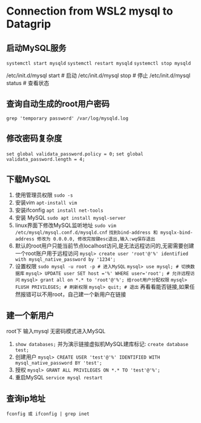 # Connection from WSL2 mysql to Datagrip

## 启动MySQL服务
`systemctl start mysqld`
`systemctl restart mysqld`
`systemctl stop mysqld`

/etc/init.d/mysql start # 启动
/etc/init.d/mysql stop # 停止
/etc/init.d/mysql status # 查看状态

## 查询自动生成的root用户密码
`grep 'temporary password' /var/log/mysqld.log`

## 修改密码复杂度
`set global validata_password.policy = 0;`
`set global validata_password.length = 4;`

## 下载MySQL
1. 使用管理员权限
` sudo -s `
2. 安装vim
`apt-install vim`
3. 安装ifconfig
`apt install net-tools`
4. 安装 MySQL
`sudo apt install mysql-server`
5. linux界面下修改MySQL监听地址 
`sudo vim /etc/mysql/mysql.conf.d/mysqld.cnf`
`找到bind-address 和 mysqlx-bind-address 修改为 0.0.0.0, 修改完按键esc退出,输入:wq保存退出`
6. 默认的root用户只能当前节点localhost访问,是无法远程访问的,无密需要创建一个root账户用于远程访问
`mysql> create user 'root'@'%' identified with mysql_native_password by '1234';`
7. 设置权限
`sudo mysql -u root -p # 进入MySQL`
`mysql> use mysql; # 切换数据库`
`mysql> UPDATE user SET host ='%' WHERE user='root'; # 允许远程访问`
`mysql> grant all on *.* to 'root'@'%'; 给root用户分配权限`
`mysql> FLUSH PRIVILEGES; # 刷新权限`
`mysql> quit; # 退出`
再看看能否链接,如果任然报错可以不用root，自己建一个新用户在链接

## 建一个新用户
root下 输入mysql 无密码模式进入MySQL
1. `show databases;`
并为演示链接虚拟机MySQL建库标记: `create database test;`
2. 创建用户
`mysql> CREATE USER 'test'@'%' IDENTIFIED WITH mysql_native_password BY 'test';`
3. 授权
`mysql> GRANT ALL PRIVILEGES ON *.* TO 'test'@'%';`
4. 重启MySQL
`service mysql restart`

## 查询ip地址
`fconfig 或 ifconfig | grep inet`